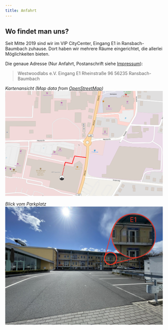 ```yaml
---
title: Anfahrt
---
```


## Wo findet man uns?
Seit Mitte 2019 sind wir im VIP CityCenter, Eingang E1 in Ransbach-Baumbach zuhause. Dort haben wir mehrere Räume eingerichtet, die allerlei Möglichkeiten bieten. 

Die genaue Adresse (Nur Anfahrt, Postanschrift siehe [Impressum](/impressum/)):
> Westwoodlabs e.V.
> Eingang E1
> Rheinstraße 96
> 56235 Ransbach-Baumbach


*Kartenansicht (Map data from [OpenStreetMap](https://openstreetmap.org/copyright))*
[![Karte](../dateien/Karte.png)](https://www.openstreetmap.org/node/6514679996#map=18/50.46282/7.72521)


*Blick vom Parkplatz*
![Eingang Blick vom Parkplatz](../dateien/Eingang_1.jpg)
